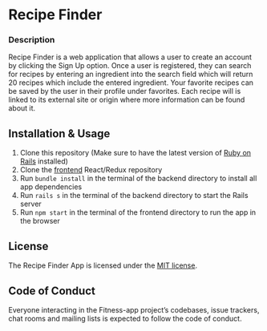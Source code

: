 # Recipe Finder

### Description

Recipe Finder is a web application that allows a user to create an account by clicking the Sign Up option. Once a user is registered, they can search for recipes by entering an ingredient into the search field which will return 20 recipes which include the entered ingredient. Your favorite recipes can be saved by the user in their profile under favorites. Each recipe will is linked to its external site or origin where more information can be found about it.

## Installation & Usage

1. Clone this repository (Make sure to have the latest version of [Ruby on Rails](https://rubyonrails.org/) installed)
2. Clone the [frontend](https://github.com/tholmes59/recipe-finder-frontend) React/Redux repository 
3. Run `bundle install` in the terminal of the backend directory to install all app dependencies
4. Run `rails s` in the terminal of the backend directory to start the Rails server
5. Run `npm start` in the terminal of the frontend directory to run the app in the browser

## License

The Recipe Finder App is licensed under the [MIT license](https://opensource.org/licenses/MIT).

##  Code of Conduct

Everyone interacting in the Fitness-app project’s codebases, issue trackers, chat rooms and mailing lists is expected to follow the code of conduct.
